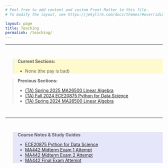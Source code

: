 ```yaml
---
# Feel free to add content and custom Front Matter to this file.
# To modify the layout, see https://jekyllrb.com/docs/themes/#overriding-theme-defaults

layout: page
title: Teaching
permalink: /teaching/
---
```


---

<br>
<blockquote style="background-color: lemonchiffon">
<b>Current Sections:</b>
<ul>
    <li>None (the pay is bad)</li>
</ul>
</blockquote>

<blockquote>
<b>Previous Sections:</b>
<ul>
    <li><a href="https://www.math.purdue.edu/academic/courses/semester/202520/ma26500/index.html">(TA) Spring 2025 MA26500 Linear Algebra</a></li>
    <li><a href="https://engineering.purdue.edu/ECE/Academics/Undergraduates/UGO/CourseInfo/courseInfo?courseid=729&show=true&type=undergrad">(TA) Fall 2024 ECE20875 Python for Data Science</a></li>
    <li><a href="https://www.math.purdue.edu/academic/courses/semester/202420/ma26500/index.html">(TA) Spring 2024 MA26500 Linear Algebra</a></li>
</ul>
</blockquote>
<br>

---

<br>

<blockquote style="background-color: lavender">
<b>Course Notes & Study Guides</b>
<ul>
    <li><a href="/images/guides/ece20875.pdf" target="_blank">ECE20875 Python for Data Science</a></li>
    <li><a href="/images/ma442/ME1Solns.pdf" target="_blank">MA442 Midterm Exam 1 Attempt</a></li>
    <li><a href="/images/ma442/ME2Solns.pdf" target="_blank">MA442 Midterm Exam 2 Attempt</a></li>
    <li><a href="/images/ma442/FESolns.pdf" target="_blank">MA442 Final Exam Attempt</a></li>
</ul>
</blockquote>
